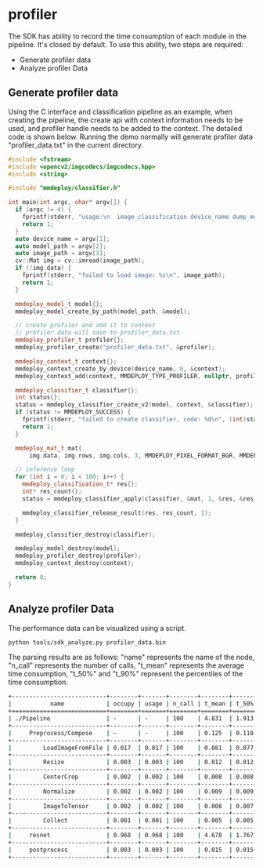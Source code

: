 # profiler

The SDK has ability to record the time consumption of each module in the pipeline. It's closed by default. To use this ability, two steps are required:

- Generate profiler data
- Analyze profiler Data

## Generate profiler data

Using the C interface and classification pipeline as an example, when creating the pipeline, the create api with context information needs to be used, and profiler handle needs to be added to the context. The detailed code is shown below. Running the demo normally will generate profiler data "profiler_data.txt" in the current directory.

```c++
#include <fstream>
#include <opencv2/imgcodecs/imgcodecs.hpp>
#include <string>

#include "mmdeploy/classifier.h"

int main(int argc, char* argv[]) {
  if (argc != 4) {
    fprintf(stderr, "usage:\n  image_classification device_name dump_model_directory image_path\n");
    return 1;
  }
  auto device_name = argv[1];
  auto model_path = argv[2];
  auto image_path = argv[3];
  cv::Mat img = cv::imread(image_path);
  if (!img.data) {
    fprintf(stderr, "failed to load image: %s\n", image_path);
    return 1;
  }

  mmdeploy_model_t model{};
  mmdeploy_model_create_by_path(model_path, &model);

  // create profiler and add it to context
  // profiler data will save to profiler_data.txt
  mmdeploy_profiler_t profiler{};
  mmdeploy_profiler_create("profiler_data.txt", &profiler);

  mmdeploy_context_t context{};
  mmdeploy_context_create_by_device(device_name, 0, &context);
  mmdeploy_context_add(context, MMDEPLOY_TYPE_PROFILER, nullptr, profiler);

  mmdeploy_classifier_t classifier{};
  int status{};
  status = mmdeploy_classifier_create_v2(model, context, &classifier);
  if (status != MMDEPLOY_SUCCESS) {
    fprintf(stderr, "failed to create classifier, code: %d\n", (int)status);
    return 1;
  }

  mmdeploy_mat_t mat{
      img.data, img.rows, img.cols, 3, MMDEPLOY_PIXEL_FORMAT_BGR, MMDEPLOY_DATA_TYPE_UINT8};

  // inference loop
  for (int i = 0; i < 100; i++) {
    mmdeploy_classification_t* res{};
    int* res_count{};
    status = mmdeploy_classifier_apply(classifier, &mat, 1, &res, &res_count);

    mmdeploy_classifier_release_result(res, res_count, 1);
  }

  mmdeploy_classifier_destroy(classifier);

  mmdeploy_model_destroy(model);
  mmdeploy_profiler_destroy(profiler);
  mmdeploy_context_destroy(context);

  return 0;
}

```

## Analyze profiler Data

The performance data can be visualized using a script.

```bash
python tools/sdk_analyze.py profiler_data.bin
```

The parsing results are as follows: "name" represents the name of the node, "n_call" represents the number of calls, "t_mean" represents the average time consumption, "t_50%" and "t_90%" represent the percentiles of the time consumption.

```bash
+---------------------------+--------+-------+--------+--------+-------+-------+
|           name            | occupy | usage | n_call | t_mean | t_50% | t_90% |
+===========================+========+=======+========+========+=======+=======+
| ./Pipeline                | -      | -     | 100    | 4.831  | 1.913 | 1.946 |
+---------------------------+--------+-------+--------+--------+-------+-------+
|     Preprocess/Compose    | -      | -     | 100    | 0.125  | 0.118 | 0.144 |
+---------------------------+--------+-------+--------+--------+-------+-------+
|         LoadImageFromFile | 0.017  | 0.017 | 100    | 0.081  | 0.077 | 0.098 |
+---------------------------+--------+-------+--------+--------+-------+-------+
|         Resize            | 0.003  | 0.003 | 100    | 0.012  | 0.012 | 0.013 |
+---------------------------+--------+-------+--------+--------+-------+-------+
|         CenterCrop        | 0.002  | 0.002 | 100    | 0.008  | 0.008 | 0.008 |
+---------------------------+--------+-------+--------+--------+-------+-------+
|         Normalize         | 0.002  | 0.002 | 100    | 0.009  | 0.009 | 0.009 |
+---------------------------+--------+-------+--------+--------+-------+-------+
|         ImageToTensor     | 0.002  | 0.002 | 100    | 0.008  | 0.007 | 0.007 |
+---------------------------+--------+-------+--------+--------+-------+-------+
|         Collect           | 0.001  | 0.001 | 100    | 0.005  | 0.005 | 0.005 |
+---------------------------+--------+-------+--------+--------+-------+-------+
|     resnet                | 0.968  | 0.968 | 100    | 4.678  | 1.767 | 1.774 |
+---------------------------+--------+-------+--------+--------+-------+-------+
|     postprocess           | 0.003  | 0.003 | 100    | 0.015  | 0.015 | 0.017 |
+---------------------------+--------+-------+--------+--------+-------+-------+
```

